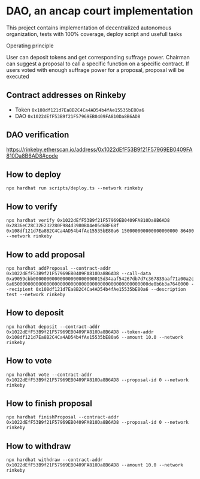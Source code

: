 # DAO, an ancap court implementation

This project contains implementation of decentralized autonomous organization, tests with 100% coverage, deploy script and usefull tasks 

Operating principle

User can deposit tokens and get corresponding suffrage power. Chairman can suggest a proposal to call a specific function on a specific contract. If users voted with enough suffrage power for a proposal, proposal will be executed

## Contract addresses on Rinkeby
- Token `0x108df121d7Ea8B2C4Ca4AD54b4fAe15535bE80a6` 
- DAO `0x1022dEfF53B9f21F57969EB0409FA810Da8B6AD8`

## DAO verification
https://rinkeby.etherscan.io/address/0x1022dEfF53B9f21F57969EB0409FA810Da8B6AD8#code

## How to deploy
`npx hardhat run scripts/deploy.ts --network rinkeby`

## How to verify 
`npx hardhat verify 0x1022dEfF53B9f21F57969EB0409FA810Da8B6AD8 0x2836eC28C32E232280F984d3980BA4e05d6BF68f 0x108df121d7Ea8B2C4Ca4AD54b4fAe15535bE80a6 150000000000000000000 86400 --network rinkeby`

## How to add proposal
`npx hardhat addProposal --contract-addr 0x1022dEfF53B9f21F57969EB0409FA810Da8B6AD8 --call-data 0xa9059cbb00000000000000000000000015d34aaf54267db7d7c367839aaf71a00a2c6a650000000000000000000000000000000000000000000000000de0b6b3a7640000 --recipient 0x108df121d7Ea8B2C4Ca4AD54b4fAe15535bE80a6 --description test --network rinkeby`

## How to deposit
`npx hardhat deposit --contract-addr 0x1022dEfF53B9f21F57969EB0409FA810Da8B6AD8 --token-addr 0x108df121d7Ea8B2C4Ca4AD54b4fAe15535bE80a6 --amount 10.0 --network rinkeby`

## How to vote
`npx hardhat vote --contract-addr 0x1022dEfF53B9f21F57969EB0409FA810Da8B6AD8 --proposal-id 0 --network rinkeby`

## How to finish proposal
`npx hardhat finishProposal --contract-addr 0x1022dEfF53B9f21F57969EB0409FA810Da8B6AD8 --proposal-id 0 --network rinkeby`

## How to withdraw
`npx hardhat withdraw --contract-addr 0x1022dEfF53B9f21F57969EB0409FA810Da8B6AD8 --amount 10.0 --network rinkeby`
